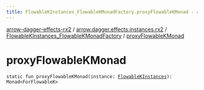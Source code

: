 ```yaml
---
title: FlowableKInstances_FlowableKMonadFactory.proxyFlowableKMonad - arrow-dagger-effects-rx2
---
```


[arrow-dagger-effects-rx2](../../index.html) / [arrow.dagger.effects.instances.rx2](../index.html) / [FlowableKInstances_FlowableKMonadFactory](index.html) / [proxyFlowableKMonad](./proxy-flowable-k-monad.html)

# proxyFlowableKMonad

`static fun proxyFlowableKMonad(instance: `[`FlowableKInstances`](../-flowable-k-instances/index.html)`): Monad<ForFlowableK>`